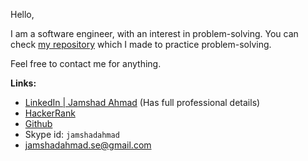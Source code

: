 Hello,

I am a software engineer, with an interest in problem-solving. You can check [my repository](https://github.com/JamshadAhmad/Programming) which I made to practice problem-solving. 

Feel free to contact me for anything.

**Links:**  
- [LinkedIn | Jamshad Ahmad](https://www.linkedin.com/in/jamshadahmad/) (Has full professional details)  
- [HackerRank](https://www.hackerrank.com/JamshadAhmad_SE)  
- [Github](https://github.com/JamshadAhmad)  
- Skype id: `jamshadahmad`  
- [jamshadahmad.se@gmail.com](mailto:jamshadahmad.se@gmail.com)  

<!---
JamshadAhmad/JamshadAhmad is a ✨ special ✨ repository because its `README.md` (this file) appears on your GitHub profile.
You can click the Preview link to take a look at your changes.
--->
